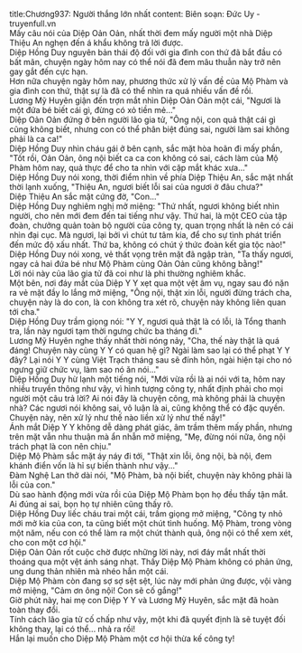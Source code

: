 title:Chương937: Người thắng lớn nhất
content:
Biên soạn: Đức Uy - truyenfull.vn<br>Mấy câu nói của Diệp Oản Oản, nhất thời đem mấy người một nhà Diệp Thiệu An nghẹn đến á khẩu không trả lời được.<br>Diệp Hồng Duy nguyên bản thái độ đối với gia đình con thứ đã bắt đầu có bất mãn, chuyện ngày hôm nay có thể nói đã đem mâu thuẫn này trở nên gay gắt đến cực hạn.<br>Hơn nữa chuyện ngày hôm nay, phương thức xử lý vấn đề của Mộ Phàm và gia đình con thứ, thật sự là đã có thể nhìn ra quá nhiều vấn đề rồi.<br>Lương Mỹ Huyên giận đến trợn mắt nhìn Diệp Oản Oản một cái, "Ngươi là một đứa bé biết cái gì, đừng có xỏ tiền mẻ..."<br>Diệp Oản Oản đứng ở bên người lão gia tử, "Ông nội, con quả thật cái gì cũng không biết, nhưng con có thể phân biệt đúng sai, người làm sai không phải là ca ca!"<br>Diệp Hồng Duy nhìn cháu gái ở bên cạnh, sắc mặt hòa hoãn đi mấy phần, "Tốt rồi, Oản Oản, ông nội biết ca ca con không có sai, cách làm của Mộ Phàm hôm nay, quả thực để cho ta nhìn với cặp mắt khác xưa..."<br>Diệp Hồng Duy nói xong, thời điểm nhìn về phía Diệp Thiệu An, sắc mặt nhất thời lạnh xuống, "Thiệu An, ngươi biết lỗi sai của ngươi ở đâu chưa?"<br>Diệp Thiệu An sắc mặt cứng đờ, "Con..."<br>Diệp Hồng Duy nghiêm nghị mở miệng: "Thứ nhất, ngươi không biết nhìn người, cho nên mới đem đến tai tiếng như vậy. Thứ hai, là một CEO của tập đoàn, chưởng quản toàn bộ người của công ty, quan trọng nhất là nên có cái nhìn đại cục. Mà ngươi, lại bởi vì chút tư tâm kia, để cho sự tình phát triển đến mức độ xấu nhất. Thứ ba, không có chút ý thức đoàn kết gia tộc nào!"<br>Diệp Hồng Duy nói xong, vẻ thất vọng trên mặt đã ngập tràn, "Ta thấy ngươi, ngay cả hai đứa bé như Mộ Phàm cùng Oản Oản cũng không bằng!"<br>Lời nói này của lão gia tử đã coi như là phi thường nghiêm khắc.<br>Một bên, nơi đáy mắt của Diệp Y Y xẹt qua một vệt âm vụ, ngay sau đó nặn ra vẻ mặt đầy lo lắng mở miệng, "Ông nội, thật xin lỗi, người đừng trách cha, chuyện này là do con, là con không tra xét rõ, chuyện này không liên quan tới cha."<br>Diệp Hồng Duy trầm giọng nói: "Y Y, ngươi quả thật là có lỗi, là Tổng thanh tra, lần này ngươi tạm thời ngưng chức ba tháng đi."<br>Lương Mỹ Huyên nghe thấy nhất thời nóng nảy, "Cha, thế này thật là quá đáng! Chuyện này cùng Y Y có quan hệ gì? Ngài làm sao lại có thể phạt Y Y đây? Lại nói Y Y cùng Việt Trạch tháng sau sẽ đính hôn, ngài hiện tại cho nó ngưng giữ chức vụ, làm sao nó ăn nói..."<br>Diệp Hồng Duy hừ lạnh một tiếng nói, "Mới vừa rồi là ai nói với ta, hôm nay nhiều truyền thông như vậy, vì hình tượng công ty, nhất định phải cho mọi người một câu trả lời? Ai nói đây là chuyện công, mà không phải là chuyện nhà? Các ngươi nói không sai, vô luận là ai, cũng không thể có đặc quyền. Chuyện này, nên xử lý như thế nào liền xử lý như thế nấy!"<br>Ánh mắt Diệp Y Y không dễ dàng phát giác, âm trầm thêm mấy phần, nhưng trên mặt vẫn nhu thuận mà ẩn nhẫn mở miệng, "Mẹ, đừng nói nữa, ông nội trách phạt là con nên chịu."<br>Diệp Mộ Phàm sắc mặt áy náy đi tới, "Thật xin lỗi, ông nội, bà nội, đem khánh điển vốn là hỉ sự biến thành như vậy..."<br>Đàm Nghệ Lan thở dài nói, "Mộ Phàm, bà nội biết, chuyện này không phải là lỗi của con."<br>Dù sao hành động mới vừa rồi của Diệp Mộ Phàm bọn họ đều thấy tận mắt. Ai đúng ai sai, bọn họ tự nhiên cũng thấy rõ.<br>Diệp Hồng Duy liếc cháu trai một cái, trầm giọng mở miệng, "Công ty nhỏ mới mở kia của con, ta cũng biết một chút tình huống. Mộ Phàm, trong vòng một năm, nếu con có thể làm ra một chút thành quả, ông nội có thể xem xét, cho con một cơ hội."<br>Diệp Oản Oản rốt cuộc chờ được những lời này, nơi đáy mắt nhất thời thoáng qua một vệt ánh sáng nhạt. Thấy Diệp Mộ Phàm không có phản ứng, ung dung thản nhiên mà nhéo hắn một cái.<br>Diệp Mộ Phàm còn đang sợ sợ sệt sệt, lúc này mới phản ứng được, vội vàng mở miệng, "Cảm ơn ông nội! Con sẽ cố gắng!"<br>Giờ phút này, hai mẹ con Diệp Y Y và Lương Mỹ Huyên, sắc mặt đã hoàn toàn thay đổi.<br>Tính cách lão gia tử cố chấp như vậy, một khi đã quyết định là sẽ tuyệt đối không thay, lại có thể... nhả ra rồi!<br>Hắn lại muốn cho Diệp Mộ Phàm một cơ hội thừa kế công ty!